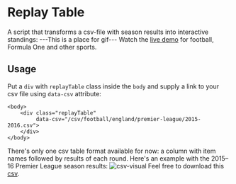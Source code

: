 Replay Table
=========

A script that transforms a csv-file with season results into interactive standings:
---This is a place for gif---
Watch the [live demo](https://targetprocess.github.io/replayTable/) for football, Formula One and other sports.
## Usage
Put a `div` with `replayTable` class inside the `body` and supply a link to your csv file using `data-csv` attribute:
```
<body>
    <div class="replayTable"
         data-csv="/csv/football/england/premier-league/2015-2016.csv">
    </div>
</body>
```

There's only one csv table format available for now: a column with item names followed by results of each round. Here's an example with the 2015–16 Premier League season results:
![csv-visual](https://s3-us-west-2.amazonaws.com/replay-table/images/github/csv-visual.PNG)
Feel free to download this [csv](https://s3-us-west-2.amazonaws.com/replay-table/csv/football/england/premier-league/2015-2016.csv).
